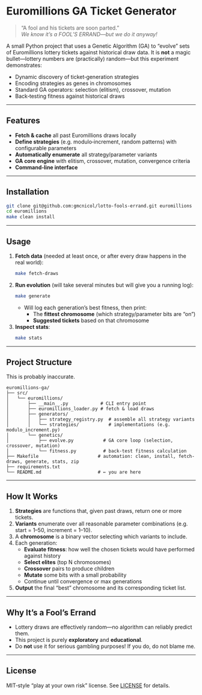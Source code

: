 # Euromillions GA Ticket Generator

> “A fool and his tickets are soon parted.”  
> *We know it’s a FOOL’S ERRAND—but we do it anyway!*

A small Python project that uses a Genetic Algorithm (GA) to “evolve” sets of Euromillions lottery tickets against historical draw data. It is **not** a magic bullet—lottery numbers are (practically) random—but this experiment demonstrates:

- Dynamic discovery of ticket‐generation strategies  
- Encoding strategies as genes in chromosomes  
- Standard GA operators: selection (elitism), crossover, mutation  
- Back‐testing fitness against historical draws  

---

## Features

- **Fetch & cache** all past Euromillions draws locally  
- **Define strategies** (e.g. modulo‐increment, random patterns) with configurable parameters  
- **Automatically enumerate** all strategy/parameter variants  
- **GA core engine** with elitism, crossover, mutation, convergence criteria  
- **Command‐line interface** 

---

## Installation

   ```bash
   git clone git@github.com:gmcnicol/lotto-fools-errand.git euromillions
   cd euromillions
   make clean install
   ```

---

## Usage

1. **Fetch data** (needed at least once, or after every draw happens in the real world):
   ```bash
   make fetch-draws
   ```
2. **Run evolution** (will take several minutes but will give you a running log):
   ```bash
   make generate
   ```
   - Will log each generation’s best fitness, then print:
     - The **fittest chromosome** (which strategy/parameter bits are “on”)
     - **Suggested tickets** based on that chromosome
3. **Inspect stats**:
   ```bash
   make stats
   ```

---

## Project Structure
This is probably inaccurate.
```
euromillions-ga/
├── src/
│   └── euromillions/
│       ├── __main__.py            # CLI entry point
│       ├── euromillions_loader.py # fetch & load draws
│       ├── generators/
│       │   ├── strategy_registry.py  # assemble all strategy variants
│       │   └── strategies/           # implementations (e.g. modulo_increment.py)
│       └── genetics/
│           ├── evolve.py           # GA core loop (selection, crossover, mutation)
│           └── fitness.py          # back-test fitness calculation
├── Makefile                      # automation: clean, install, fetch-draws, generate, stats, zip
├── requirements.txt
└── README.md                     # ← you are here
```

---

## How It Works

1. **Strategies** are functions that, given past draws, return one or more tickets.  
2. **Variants** enumerate over all reasonable parameter combinations (e.g. start = 1–50, increment = 1–10).  
3. A **chromosome** is a binary vector selecting which variants to include.  
4. Each generation:
   - **Evaluate fitness**: how well the chosen tickets would have performed against history  
   - **Select elites** (top N chromosomes)  
   - **Crossover** pairs to produce children  
   - **Mutate** some bits with a small probability  
   - Continue until convergence or max generations  
5. **Output** the final “best” chromosome and its corresponding ticket list.

---

## Why It’s a Fool’s Errand

- Lottery draws are effectively random—no algorithm can reliably predict them.  
- This project is purely **exploratory** and **educational**.  
- Do **not** use it for serious gambling purposes!  If you do, do not blame me. 

---

## License

MIT‑style “play at your own risk” license. See [LICENSE](LICENSE) for details.
